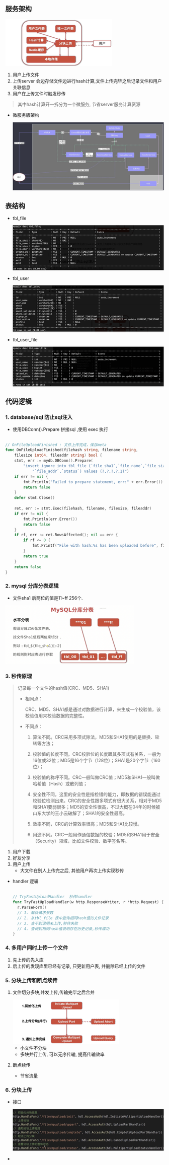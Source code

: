 ## 服务架构

<img src="https://raw.githubusercontent.com/daniuEvan/pictrues/main/Typora/image-20220506114008889.png" alt="image-20220506114008889" style="zoom:33%;" />![]()

1. 用户上传文件
2. 上传server 会边存储文件边进行hash计算,文件上传完毕之后记录文件和用户关联信息
3. 用户在上传文件时触发秒传

> 其中hash计算开一拆分为一个微服务, 节省server服务计算资源

- 微服务版架构

  <img src="https://raw.githubusercontent.com/daniuEvan/pictrues/main/Typora/image-20220507173523990.png" alt="image-20220507173523990" style="zoom:50%;" />

## 表结构

- tbl_file

  ![image-20220506110045869](https://raw.githubusercontent.com/daniuEvan/pictrues/main/Typora/image-20220506110045869.png)

- tbl_user

  ![image-20220506110121803](https://raw.githubusercontent.com/daniuEvan/pictrues/main/Typora/image-20220506110121803.png)

- tbl_user_file

  ![image-20220506110152007](https://raw.githubusercontent.com/daniuEvan/pictrues/main/Typora/image-20220506110152007.png)

## 代码逻辑

> 

### 1. database/sql 防止sql注入

- 使用DBConn().Prepare 拼接sql ,使用 exec 执行

```go

// OnFileUploadFinished : 文件上传完成，保存meta
func OnFileUploadFinished(filehash string, filename string,
	filesize int64, fileaddr string) bool {
	stmt, err := mydb.DBConn().Prepare(
		"insert ignore into tbl_file (`file_sha1`,`file_name`,`file_size`," +
			"`file_addr`,`status`) values (?,?,?,?,1)")
	if err != nil {
		fmt.Println("Failed to prepare statement, err:" + err.Error())
		return false
	}
	defer stmt.Close()

	ret, err := stmt.Exec(filehash, filename, filesize, fileaddr)
	if err != nil {
		fmt.Println(err.Error())
		return false
	}
	if rf, err := ret.RowsAffected(); nil == err {
		if rf <= 0 {
			fmt.Printf("File with hash:%s has been uploaded before", filehash)
		}
		return true
	}
	return false
}

```



### 2. mysql 分库分表逻辑

- 文件sha1 后两位的值是11~ff 256个.

<img src="https://raw.githubusercontent.com/daniuEvan/pictrues/main/Typora/image-20220504181249178.png" alt="image-20220504181249178" style="zoom:40%;" />

### 3. 秒传原理

> 记录每一个文件的hash值(CRC、MD5、SHA1)
>
> - 相同点：
>
>   CRC、MD5、SHA1都是通过对数据进行计算，来生成一个校验值，该校验值用来校验数据的完整性。
>
> - 不同点：
>
>   1. 算法不同。CRC采用多项式除法，MD5和SHA1使用的是替换、轮转等方法；
>
>   2. 校验值的长度不同。CRC校验位的长度跟其多项式有关系，一般为16位或32位；MD5是16个字节（128位）；SHA1是20个字节（160位）；
>
>   3. 校验值的称呼不同。CRC一般叫做CRC值；MD5和SHA1一般叫做哈希值（Hash）或散列值；
>
>   4. 安全性不同。这里的安全性是指检错的能力，即数据的错误能通过校验位检测出来。CRC的安全性跟多项式有很大关系，相对于MD5和SHA1要弱很多；MD5的安全性很高，不过大概在04年的时候被山东大学的王小云破解了；SHA1的安全性最高。
>
>   5. 效率不同，CRC的计算效率很高；MD5和SHA1比较慢。
>
>   6. 用途不同。CRC一般用作通信数据的校验；MD5和SHA1用于安全（Security）领域，比如文件校验、数字签名等。

1. 用户下载
2. 好友分享
3. 用户上传
   - 大文件在别人上传完之后, 其他用户再次上传实现秒传

- handler 逻辑

  ```go
  
  // TryFastUploadHandler  秒传handler
  func TryFastUploadHandler(w http.ResponseWriter, r *http.Request) {
  	r.ParseForm()
  	// 1. 解析请求参数
  	// 2. 从tbl_file 表中查询相同hash值的文件记录
  	// 3. 查不到说明未上传,秒传失败
  	// 4. 查询到相同hash值说明存在历史记录,秒传成功
  }
  ```

  

### 4. 多用户同时上传一个文件

1. 先上传的先入库
2. 后上传的发现库里已经有记录, 只更新用户表, 并删除已经上传的文件

### 5. 分块上传和断点续传

1. 文件切分多块,并发上传,传输完毕之后合并

   <img src="https://raw.githubusercontent.com/daniuEvan/pictrues/main/Typora/image-20220506113945255.png" alt="image-20220506113945255" style="zoom: 33%;" />

   - 小文件不分块
   - 多块并行上传, 可以无序传输, 提高传输效率

2. 断点续传

   - 节省流量

### 6. 分块上传

- 接口

  ![image-20220506152815319](https://raw.githubusercontent.com/daniuEvan/pictrues/main/Typora/image-20220506152815319.png)

- 